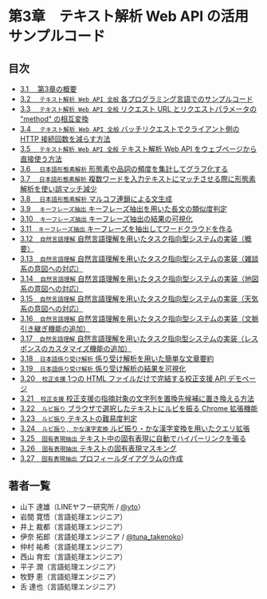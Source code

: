 # 第3章　テキスト解析 Web API の活用サンプルコード

## 目次

- [3.1 　第3章の概要](./00_Overview.md)
- [3.2 　`テキスト解析 Web API 全般` 各プログラミング言語でのサンプルコード](./01_WebAPIGeneral_SampleCode.md)
- [3.3 　`テキスト解析 Web API 全般` リクエスト URL とリクエストパラメータの "method" の相互変換](./01_WebAPIGeneral_URLAndMethod.md)
- [3.4 　`テキスト解析 Web API 全般` バッチリクエストでクライアント側の HTTP 接続回数を減らす方法](./01_WebAPIGeneral_BatchRequest.md)
- [3.5 　`テキスト解析 Web API 全般` テキスト解析 Web API をウェブページから直接使う方法](./01_WebAPIGeneral_CORSProxy.md)
- [3.6 　`日本語形態素解析` 形態素や品詞の頻度を集計してグラフ化する](./02_MAService_FrequencyCount.md)
- [3.7 　`日本語形態素解析` 複数ワードを入力テキストにマッチさせる際に形態素解析を使い誤マッチ減少](./02_MAService_Sumapy.md)
- [3.8 　`日本語形態素解析` マルコフ連鎖による文生成](./02_MAService_MarkovChain.md)
- [3.9 　`キーフレーズ抽出` キーフレーズ抽出を用いた長文の類似度判定](./03_KeyphraseService_Similarity.md)
- [3.10　`キーフレーズ抽出` キーフレーズ抽出の結果の可視化](./03_KeyphraseService_Visualization.md)
- [3.11　`キーフレーズ抽出` キーフレーズを抽出してワードクラウドを作る](./03_KeyphraseService_Wordcloud.md)
- [3.12　`自然言語理解` 自然言語理解を用いたタスク指向型システムの実装（概要）](./04_NLUService_TaskOrientedBase.md)
- [3.13　`自然言語理解` 自然言語理解を用いたタスク指向型システムの実装（雑談系の意図への対応）](./04_NLUService_TaskOrientedSay.md)
- [3.14　`自然言語理解` 自然言語理解を用いたタスク指向型システムの実装（地図系の意図への対応）](./04_NLUService_TaskOrientedMap.md)
- [3.15　`自然言語理解` 自然言語理解を用いたタスク指向型システムの実装（天気系の意図への対応）](./04_NLUService_TaskOrientedWeather.md)
- [3.16　`自然言語理解` 自然言語理解を用いたタスク指向型システムの実装（文脈引き継ぎ機能の追加）](./04_NLUService_TaskOrientedContext.md)
- [3.17　`自然言語理解` 自然言語理解を用いたタスク指向型システムの実装（レスポンスのカスタマイズ機能の追加）](./04_NLUService_TaskOrientedCustomize.md)
- [3.18　`日本語係り受け解析` 係り受け解析を用いた簡単な文章要約](./05_DAService_Summary.md)
- [3.19　`日本語係り受け解析` 係り受け解析の結果を可視化](./05_DAService_Visualization.ipynb)
- [3.20　`校正支援` 1つの HTML ファイルだけで完結する校正支援 API デモページ](./06_KouseiService_CORSDemo.md)
- [3.21　`校正支援` 校正支援の指摘対象の文字列を置換先候補に置き換える方法](./06_KouseiService_Replace.md)
- [3.22　`ルビ振り` ブラウザで選択したテキストにルビを振る Chrome 拡張機能](./07_FuriganaService_ChromeExtension.md)
- [3.23　`ルビ振り` テキストの難易度判定](./07_FuriganaService_SentenceLevel.md)
- [3.24　`ルビ振り, かな漢字変換` ルビ振り・かな漢字変換を用いたクエリ拡張](./08_FuriganaServiceJIMService_QueryExpansion.ipynb)
- [3.25　`固有表現抽出` テキスト中の固有表現に自動でハイパーリンクを張る](./09_NERService_CORSDemo.md)  
- [3.26　`固有表現抽出` テキストの固有表現マスキング](./09_NERService_Masking.md) 
- [3.27　`固有表現抽出` プロフィールダイアグラムの作成](./09_NERService_ProfileDiagram.md)   

## 著者一覧

- 山下 達雄（LINEヤフー研究所 / [@yto](https://x.com/yto)）
- 岩間 寛悟（言語処理エンジニア）
- 井上 裁都（言語処理エンジニア）
- 伊奈 拓郎（言語処理エンジニア / [@tuna_takenoko](https://x.com/tuna_takenoko)）
- 仲村 祐希（言語処理エンジニア）
- 西山 育宏（言語処理エンジニア）
- 平子 潤（言語処理エンジニア）
- 牧野 恵（言語処理エンジニア）
- 舌 達也（言語処理エンジニア）

